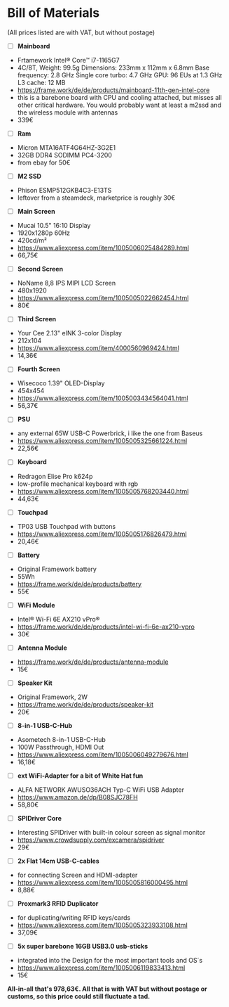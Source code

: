 # Bill of Materials
(All prices listed are with VAT, but without postage)

- [ ]  **Mainboard**
  - Frtamework Intel® Core™ i7-1165G7
  - 4C/8T, Weight: 99.5g Dimensions: 233mm x 112mm x 6.8mm Base frequency: 2.8 GHz Single core turbo: 4.7 GHz GPU: 96 EUs at 1.3 GHz L3 cache: 12 MB
  - https://frame.work/de/de/products/mainboard-11th-gen-intel-core
  - this is a barebone board with CPU and cooling attached, but misses all other critical hardware. You would probably want at least a m2ssd and the wireless module with antennas
  - 339€

- [ ]  **Ram**
  - Micron MTA16ATF4G64HZ-3G2E1
  - 32GB DDR4 SODIMM PC4-3200
  - from ebay for 50€

- [ ]  **M2 SSD**
  - Phison ESMP512GKB4C3-E13TS
  - leftover from a steamdeck, marketprice is roughly 30€

- [ ]  **Main Screen**
  - Mucai 10.5" 16:10 Display
  - 1920x1280p 60Hz
  - 420cd/m²
  - https://www.aliexpress.com/item/1005006025484289.html
  - 66,75€
 
- [ ]  **Second Screen**
  - NoName 8,8 IPS MIPI LCD Screen
  - 480x1920
  - https://www.aliexpress.com/item/1005005022662454.html
  - 80€

- [ ]  **Third Screen**
  - Your Cee 2.13" eINK 3-color Display
  - 212x104
  - https://www.aliexpress.com/item/4000560969424.html
  - 14,36€

- [ ]  **Fourth Screen**
  - Wisecoco 1.39" OLED-Display
  - 454x454
  - https://www.aliexpress.com/item/1005003434564041.html
  - 56,37€

- [ ]  **PSU**
  - any external 65W USB-C Powerbrick, i like the one from Baseus
  - https://www.aliexpress.com/item/1005005325661224.html
  - 22,56€

- [ ]  **Keyboard**
  - Redragon Elise Pro k624p
  - low-profile mechanical keyboard with rgb
  - https://www.aliexpress.com/item/1005005768203440.html
  - 44,63€

- [ ]  **Touchpad**
  - TP03 USB Touchpad with buttons
  - https://www.aliexpress.com/item/1005005176826479.html
  - 20,46€
  
- [ ]  **Battery**
  - Original Framework battery
  - 55Wh
  - https://frame.work/de/de/products/battery
  - 55€

- [ ]  **WiFi Module**
  - Intel® Wi-Fi 6E AX210 vPro®
  - https://frame.work/de/de/products/intel-wi-fi-6e-ax210-vpro
  - 30€

- [ ]  **Antenna Module**
  - https://frame.work/de/de/products/antenna-module
  - 15€
  
- [ ]  **Speaker Kit**
  - Original Framework, 2W
  - https://frame.work/de/de/products/speaker-kit
  - 20€

- [ ]  **8-in-1 USB-C-Hub**
  - Asometech 8-in-1 USB-C-Hub
  - 100W Passthrough, HDMI Out
  - https://www.aliexpress.com/item/1005006049279676.html
  - 16,18€

- [ ]  **ext WiFi-Adapter for a bit of White Hat fun**
  - ALFA NETWORK AWUSO36ACH Typ-C WiFi USB Adapter
  - https://www.amazon.de/dp/B08SJC78FH
  - 58,80€
  
- [ ]  **SPIDriver Core**
  - Interesting SPIDriver with built-in colour screen as signal monitor
  - https://www.crowdsupply.com/excamera/spidriver
  - 29€

- [ ]  **2x Flat 14cm USB-C-cables**
  - for connecting Screen and HDMI-adapter
  - https://www.aliexpress.com/item/1005005816000495.html
  - 8,88€

- [ ]  **Proxmark3 RFID Duplicator**
  - for duplicating/writing RFID keys/cards
  - https://www.aliexpress.com/item/1005005323933108.html
  - 37,09€

- [ ]  **5x super barebone 16GB USB3.0 usb-sticks**
  - integrated into the Design for the most important tools and OS´s
  - https://www.aliexpress.com/item/1005006119833413.html
  - 15€

**All-in-all that's 978,63€. All that is with VAT but without postage or customs, so this
price could still fluctuate a tad.**

